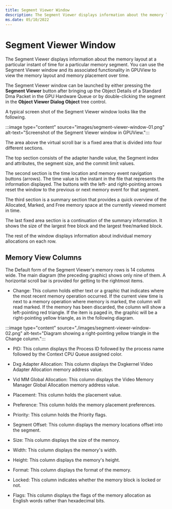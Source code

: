 ```yaml
---
title: Segment Viewer Window
description: The Segment Viewer displays information about the memory layout at a particular instant of time for a particular memory segment.
ms.date: 05/10/2022
---
```


# Segment Viewer Window

The Segment Viewer displays information about the memory layout at a particular instant of time for a particular memory segment. You can use the Segment Viewer window and its associated functionality in GPUView to view the memory layout and memory placement over time.

The Segment Viewer window can be launched by either pressing the **Segment Viewer** button after bringing up the Object Details of a Standard Dma Packet in the GPU Hardware Queue or by double-clicking the segment in the **Object Viewer Dialog Object** tree control.

A typical screen shot of the Segment Viewer window looks like the following.

:::image type="content" source="images/segment-viewer-window-01.png" alt-text="Screenshot of the Segment Viewer window in GPUView.":::

The area above the virtual scroll bar is a fixed area that is divided into four different sections.

The top section consists of the adapter handle value, the Segment index and attributes, the segment size, and the commit limit values.

The second section is the time location and memory event navigation buttons (arrows). The time value is the instant in the file that represents the information displayed. The buttons with the left- and right-pointing arrows reset the window to the previous or next memory event for that segment.

The third section is a summary section that provides a quick overview of the Allocated, Marked, and Free memory space at the currently viewed moment in time.

The last fixed area section is a continuation of the summary information. It shows the size of the largest free block and the largest free/marked block.

The rest of the window displays information about individual memory allocations on each row.

## Memory View Columns

The Default form of the Segment Viewer's memory rows is 14 columns wide. The main diagram (the preceding graphic) shows only nine of them. A horizontal scroll bar is provided for getting to the rightmost items.

* Change: This column holds either text or a graphic that indicates where the most recent memory operation occurred. If the current view time is next to a memory operation where memory is marked, the column will read marked. If the memory has been discarded, the column will show a left-pointing red triangle. If the item is paged in, the graphic will be a right-pointing yellow triangle, as in the following diagram.

:::image type="content" source="./images/segment-viewer-window-02.png" alt-text="Diagram showing a right-pointing yellow triangle in the Change column.":::

* PID: This column displays the Process ID followed by the process name followed by the Context CPU Queue assigned color.

* Dxg Adapter Allocation: This column displays the Dxgkernel Video Adapter Allocation memory address value.

* Vid MM Global Allocation: This column displays the Video Memory Manager Global Allocation memory address value.

* Placement: This column holds the placement value.

* Preference: This column holds the memory placement preferences.

* Priority: This column holds the Priority flags.

* Segment Offset: This column displays the memory locations offset into the segment.

* Size: This column displays the size of the memory.

* Width: This column displays the memory's width.

* Height: This column displays the memory's height.

* Format: This column displays the format of the memory.

* Locked: This column indicates whether the memory block is locked or not.

* Flags: This column displays the flags of the memory allocation as English words rather than hexadecimal bits.
